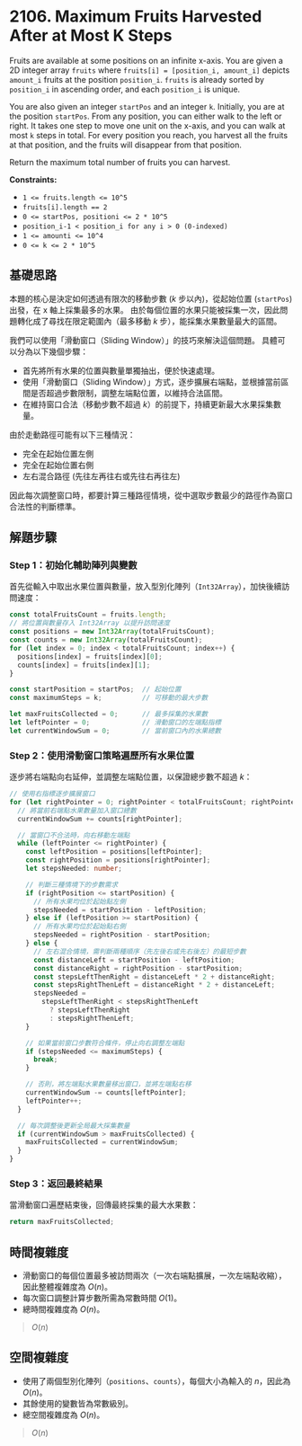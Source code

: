 # 2106. Maximum Fruits Harvested After at Most K Steps

Fruits are available at some positions on an infinite x-axis. 
You are given a 2D integer array `fruits` where `fruits[i] = [position_i, amount_i]` depicts `amount_i` fruits at the position `position_i`. 
`fruits` is already sorted by `position_i` in ascending order, and each `position_i` is unique.

You are also given an integer `startPos` and an integer `k`. 
Initially, you are at the position `startPos`. 
From any position, you can either walk to the left or right. 
It takes one step to move one unit on the x-axis, and you can walk at most `k` steps in total. 
For every position you reach, you harvest all the fruits at that position, and the fruits will disappear from that position.

Return the maximum total number of fruits you can harvest.

**Constraints:**

- `1 <= fruits.length <= 10^5`
- `fruits[i].length == 2`
- `0 <= startPos, positioni <= 2 * 10^5`
- `position_i-1 < position_i for any i > 0 (0-indexed)`
- `1 <= amounti <= 10^4`
- `0 <= k <= 2 * 10^5`


## 基礎思路

本題的核心是決定如何透過有限次的移動步數 ($k$ 步以內)，從起始位置 (`startPos`) 出發，在 x 軸上採集最多的水果。
由於每個位置的水果只能被採集一次，因此問題轉化成了尋找在限定範圍內（最多移動 $k$ 步），能採集水果數量最大的區間。

我們可以使用「滑動窗口（Sliding Window）」的技巧來解決這個問題。
具體可以分為以下幾個步驟：

- 首先將所有水果的位置與數量單獨抽出，便於快速處理。
- 使用「滑動窗口（Sliding Window）」方式，逐步擴展右端點，並根據當前區間是否超過步數限制，調整左端點位置，以維持合法區間。
- 在維持窗口合法（移動步數不超過 $k$）的前提下，持續更新最大水果採集數量。

由於走動路徑可能有以下三種情況：

- 完全在起始位置左側
- 完全在起始位置右側
- 左右混合路徑 (先往左再往右或先往右再往左)

因此每次調整窗口時，都要計算三種路徑情境，從中選取步數最少的路徑作為窗口合法性的判斷標準。

## 解題步驟

### Step 1：初始化輔助陣列與變數

首先從輸入中取出水果位置與數量，放入型別化陣列（`Int32Array`），加快後續訪問速度：

```typescript
const totalFruitsCount = fruits.length;
// 將位置與數量存入 Int32Array 以提升訪問速度
const positions = new Int32Array(totalFruitsCount);
const counts = new Int32Array(totalFruitsCount);
for (let index = 0; index < totalFruitsCount; index++) {
  positions[index] = fruits[index][0];
  counts[index] = fruits[index][1];
}

const startPosition = startPos;  // 起始位置
const maximumSteps = k;          // 可移動的最大步數

let maxFruitsCollected = 0;      // 最多採集的水果數
let leftPointer = 0;             // 滑動窗口的左端點指標
let currentWindowSum = 0;        // 當前窗口內的水果總數
```

### Step 2：使用滑動窗口策略遍歷所有水果位置

逐步將右端點向右延伸，並調整左端點位置，以保證總步數不超過 $k$：

```typescript
// 使用右指標逐步擴展窗口
for (let rightPointer = 0; rightPointer < totalFruitsCount; rightPointer++) {
  // 將當前右端點水果數量加入窗口總數
  currentWindowSum += counts[rightPointer];

  // 當窗口不合法時，向右移動左端點
  while (leftPointer <= rightPointer) {
    const leftPosition = positions[leftPointer];
    const rightPosition = positions[rightPointer];
    let stepsNeeded: number;

    // 判斷三種情境下的步數需求
    if (rightPosition <= startPosition) {
      // 所有水果均位於起始點左側
      stepsNeeded = startPosition - leftPosition;
    } else if (leftPosition >= startPosition) {
      // 所有水果均位於起始點右側
      stepsNeeded = rightPosition - startPosition;
    } else {
      // 左右混合情境，需判斷兩種順序（先左後右或先右後左）的最短步數
      const distanceLeft = startPosition - leftPosition;
      const distanceRight = rightPosition - startPosition;
      const stepsLeftThenRight = distanceLeft * 2 + distanceRight;
      const stepsRightThenLeft = distanceRight * 2 + distanceLeft;
      stepsNeeded =
        stepsLeftThenRight < stepsRightThenLeft
          ? stepsLeftThenRight
          : stepsRightThenLeft;
    }

    // 如果當前窗口步數符合條件，停止向右調整左端點
    if (stepsNeeded <= maximumSteps) {
      break;
    }

    // 否則，將左端點水果數量移出窗口，並將左端點右移
    currentWindowSum -= counts[leftPointer];
    leftPointer++;
  }

  // 每次調整後更新全局最大採集數量
  if (currentWindowSum > maxFruitsCollected) {
    maxFruitsCollected = currentWindowSum;
  }
}
```

### Step 3：返回最終結果

當滑動窗口遍歷結束後，回傳最終採集的最大水果數：

```typescript
return maxFruitsCollected;
```

## 時間複雜度

- 滑動窗口的每個位置最多被訪問兩次（一次右端點擴展，一次左端點收縮），因此整體複雜度為 $O(n)$。
- 每次窗口調整計算步數所需為常數時間 $O(1)$。
- 總時間複雜度為 $O(n)$。

> $O(n)$

## 空間複雜度

- 使用了兩個型別化陣列（`positions`、`counts`），每個大小為輸入的 $n$，因此為 $O(n)$。
- 其餘使用的變數皆為常數級別。
- 總空間複雜度為 $O(n)$。

> $O(n)$
